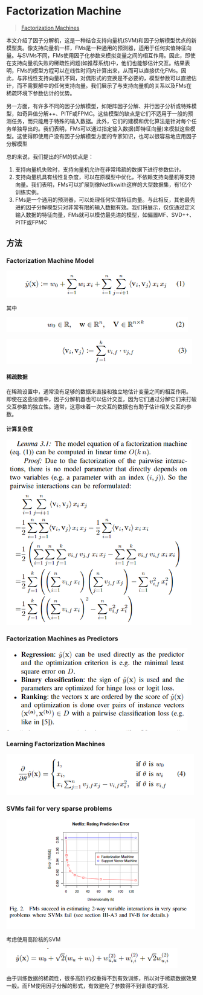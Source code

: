 # Factorization Machine

> [Factorization Machines](https://www.csie.ntu.edu.tw/~b97053/paper/Rendle2010FM.pdf)

本文介绍了因子分解机，这是一种结合支持向量机\(SVM\)和因子分解模型优点的新模型类。像支持向量机一样，FMs是一种通用的预测器，适用于任何实值特征向量。与SVMs不同，FMs使用因子化参数来模拟变量之间的相互作用。因此，即使在支持向量机失败的稀疏性问题\(如推荐系统\)中，他们也能够估计交互。结果表明，FMs的模型方程可以在线性时间内计算出来，从而可以直接优化FMs。因此，与非线性支持向量机不同，对偶形式的变换是不必要的，模型参数可以直接估计，而不需要解中的任何支持向量。我们展示了与支持向量机的关系以及FMs在稀疏环境下参数估计的优势。

另一方面，有许多不同的因子分解模型，如矩阵因子分解、并行因子分析或特殊模型，如奇异值分解++、PITF或FPMC。这些模型的缺点是它们不适用于一般的预测任务，而只能用于特殊的输入数据。此外，它们的建模和优化算法是针对每个任务单独导出的。我们表明，FMs可以通过指定输入数据\(即特征向量\)来模拟这些模型。这使得即使用户没有因子分解模型方面的专家知识，也可以很容易地应用因子分解模型

总的来说，我们提出的FM的优点是：

1. 支持向量机失败时，支持向量机允许在非常稀疏的数据下进行参数估计。
2. 支持向量机具有线性复杂度，可以在原模型中优化，不依赖支持向量机等支持向量。我们表明，FMs可以扩展到像Netflixwith这样的大型数据集，有1亿个训练实例。
3. FMs是一个通用的预测器，可以处理任何实值特征向量。与此相反，其他最先进的因子分解模型只对非常有限的输入数据有效。我们将展示，仅仅通过定义输入数据的特征向量，FMs就可以模仿最先进的模型，如偏置MF、SVD++、PITF或FPMC

## 方法

### Factorization Machine Model

![](../../.gitbook/assets/image%20%28195%29.png)

其中

![](../../.gitbook/assets/image%20%28160%29.png)

![](../../.gitbook/assets/image%20%2832%29.png)

#### 稀疏数据

在稀疏设置中，通常没有足够的数据来直接和独立地估计变量之间的相互作用。 即使在这些设置中，因子分解机器也可以估计交互，因为它们通过分解它们来打破交互参数的独立性。通常，这意味着一次交互的数据也有助于估计相关交互的参数。

#### 计算复杂度

![](../../.gitbook/assets/image%20%2815%29.png)

### Factorization Machines as Predictors

![](../../.gitbook/assets/image%20%28214%29.png)

### Learning Factorization Machines

![](../../.gitbook/assets/image%20%284%29.png)

### SVMs fail for very sparse problems

![](../../.gitbook/assets/image%20%2843%29.png)

考虑使用高阶核的SVM

![](../../.gitbook/assets/image%20%288%29.png)

由于训练数据的稀疏性，很多高阶的权重得不到有效训练，所以对于稀疏数据效果一般。而FM使用因子分解的形式，有效避免了参数得不到训练的情况.

